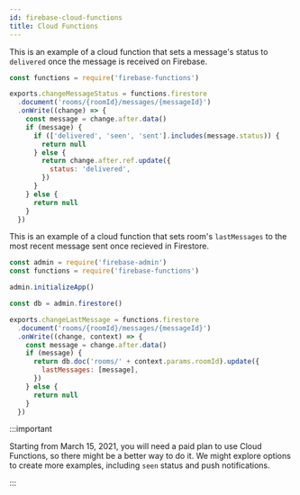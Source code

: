 ```yaml
---
id: firebase-cloud-functions
title: Cloud Functions
---
```


This is an example of a cloud function that sets a message's status to `delivered` once the message is received on Firebase.

```js
const functions = require('firebase-functions')

exports.changeMessageStatus = functions.firestore
  .document('rooms/{roomId}/messages/{messageId}')
  .onWrite((change) => {
    const message = change.after.data()
    if (message) {
      if (['delivered', 'seen', 'sent'].includes(message.status)) {
        return null
      } else {
        return change.after.ref.update({
          status: 'delivered',
        })
      }
    } else {
      return null
    }
  })
```

This is an example of a cloud function that sets room's `lastMessages` to the most recent message sent once recieved in Firestore.

```js
const admin = require('firebase-admin')
const functions = require('firebase-functions')

admin.initializeApp()

const db = admin.firestore()

exports.changeLastMessage = functions.firestore
  .document('rooms/{roomId}/messages/{messageId}')
  .onWrite((change, context) => {
    const message = change.after.data()
    if (message) {
      return db.doc('rooms/' + context.params.roomId).update({
        lastMessages: [message],
      })
    } else {
      return null
    }
  })
```

:::important

Starting from March 15, 2021, you will need a paid plan to use Cloud Functions, so there might be a better way to do it. We might explore options to create more examples, including `seen` status and push notifications.

:::
